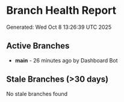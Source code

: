 # Branch Health Report
Generated: Wed Oct  8 13:26:39 UTC 2025

## Active Branches
- **main** - 26 minutes ago by Dashboard Bot

## Stale Branches (>30 days)
No stale branches found
